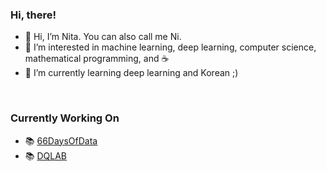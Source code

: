 ### Hi, there!

- 👋 Hi, I’m Nita. You can also call me Ni.
- 👀 I’m interested in machine learning, deep learning, computer science, mathematical programming, and :coffee:
- 🌱 I’m currently learning deep learning and Korean ;)

<br>

### Currently Working On

- 📚 [66DaysOfData](https://github.com/nitrataripin/66DaysOfDataNotes)
- 📚 [DQLAB](https://github.com/nitrataripin/DQLAB)
<!---
nitrataripin/nitrataripin is a ✨ special ✨ repository because its `README.md` (this file) appears on your GitHub profile.
You can click the Preview link to take a look at your changes.
--->

<!---
- 💞️ I’m looking to collaborate on ...
- 📫 How to reach me ...
(ini harusnya di line #3 & 4)
--->
